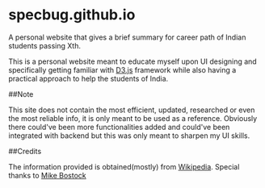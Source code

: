 # specbug.github.io
A personal website that gives a brief summary for career path of Indian students passing Xth.

This is a personal website meant to educate myself upon UI designing and specifically getting familiar with [D3.js](https://github.com/d3/d3) framework while also having a practical approach to help the students of India.


##Note

This site does not contain the most efficient, updated, researched or even the most reliable info, it is only meant to be used as a  reference.
Obviously there could've been more functionalities added and could've been integrated with backend but this was only meant to sharpen my UI skills.

##Credits

The information provided is obtained(mostly) from [Wikipedia](https://www.wikipedia.org/).
Special thanks to [Mike Bostock](https://github.com/mbostock)
